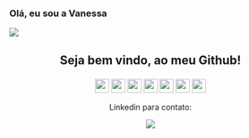 <h3 align="left"><p>Olá, eu sou a Vanessa</p></h3>
<p align="left">
 <img src="https://cdn.discordapp.com/attachments/322839218676170753/871911032904351774/reactpage2.png"/>
<h2 align="center"><p>Seja bem vindo, ao meu Github!</p></h2>
</p>
<p align="center"> 
<img src="https://img.shields.io/badge/HTML5-E34F26?style=for-the-badge&logo=html5&logoColor=white" height="25"/>
<img src="https://img.shields.io/badge/CSS3-1572B6?style=for-the-badge&logo=css3&logoColor=white" height="25"/>
<img src="https://img.shields.io/badge/-javascript-%23F7DF1E?style=flat-square&logo=javascript&logoColor=black" height="25"/>
<img src="https://img.shields.io/badge/react%20-%2320232a.svg?&style=for-the-badge&logo=react&logoColor=%2361DAFB" height="25"/>
<img src="https://img.shields.io/badge/-npm-CB3837?style=flat-square&logo=npm" height="25"/>
<img src="https://img.shields.io/badge/-GitHub-181717?style=flat-square&logo=github" height="25"/>
<img src="https://img.shields.io/badge/MySQL-00000F?style=for-the-badge&logo=mysql&logoColor=white" height="25"/>
</p>

<p align="center">Linkedin para contato:</p>
<p align="center">
  
  
  <a href="https://www.linkedin.com/in/vanessa-carlos-277973206/" alt="Linkedin">
  <img src="https://img.shields.io/badge/-Linkedin-0e76a8?style=for-the-badge&logo=Linkedin&logoColor=white&link=https://www.linkedin.com/in/keidsonroby/" /></a>
</p>

